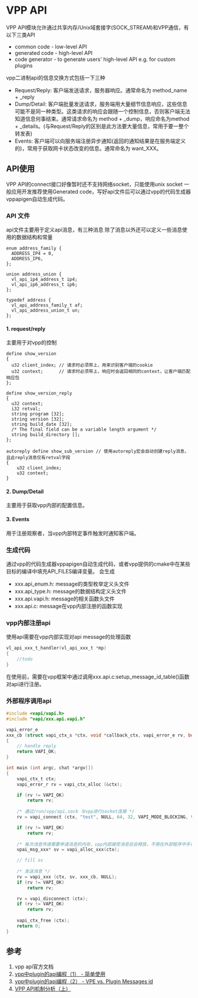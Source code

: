 # VPP API
VPP API模块允许通过共享内存/Unix域套接字(SOCK_STREAM)和VPP通信，有以下三类API
- common code - low-level API
- generated code - high-level API
- code generator - to generate users' high-level API e.g. for custom plugins  

vpp二进制api的信息交换方式包括一下三种
- Request/Reply: 客户端发送请求，服务器响应。通常命名为 method_name + _reply
- Dump/Detail: 客户端批量发送请求，服务端用大量细节信息响应，这些信息可能不是同一种类型。这类请求的响应会跟随一个控制信息，否则客户端无法知道信息何事结束。通常请求命名为 method + _dump，响应命名为method + _details。(与Request/Reply的区别是此方法要大量信息，常用于要一整个转发表) 
- Events: 客户端可以向服务端注册异步通知(返回的通知结果是在服务端定义的)，常用于获取网卡状态改变的信息。通常命名为 want_XXX。
## API使用
VPP API的connect接口好像暂时还不支持网络socket，只能使用unix socket
一般应用开发推荐使用Generated code，写好api文件后可以通过vpp的代码生成器vppapigen自动生成代码。
### API 文件
api文件主要用于定义api消息，有三种消息
除了消息以外还可以定义一些消息使用的数据结构和常量
``` vpp api
enum address_family {
  ADDRESS_IP4 = 0,
  ADDRESS_IP6,
};

union address_union {
  vl_api_ip4_address_t ip4;
  vl_api_ip6_address_t ip6;
};

typedef address {
  vl_api_address_family_t af;
  vl_api_address_union_t un;
};
```
#### 1. request/reply
主要用于对vpp的控制
``` vpp api
define show_version
{
  u32 client_index; // 请求时必须带上，用来识别客户端的cookie
  u32 context;      // 请求时必须带上，响应时会返回相同的context，让客户端匹配响应包
};

define show_version_reply
{
  u32 context;
  i32 retval;
  string program [32];
  string version [32];
  string build_date [32];
  /* The final field can be a variable length argument */
  string build_directory [];
};

autoreply define show_sub_version // 使用autoreply宏会自动创建reply消息，且此reply消息仅有retval字段
{
    u32 client_index;
    u32 context;
} 
```
#### 2. Dump/Detail
主要用于获取vpp内部的配置信息。
#### 3. Events
用于注册观察者，当vpp内部特定事件触发时通知客户端。
### 生成代码
通过vpp的代码生成器vppapigen自动生成代码，或者vpp提供的cmake中在某些目标的编译中填充API_FILES编译变量。
会生成
- xxx.api_enum.h: message的类型枚举定义头文件
- xxx.api_type.h: message的数据结构定义头文件
- xxx.api.vapi.h: message的相关函数头文件
- xxx.api.c: message在vpp内部注册的函数实现
### vpp内部注册api
使用api需要在vpp内部实现对api message的处理函数
```C
vl_api_xxx_t_handler(vl_api_xxx_t *mp)
{
    //todo
}
```
在使用前，需要在vpp框架中通过调用xxx.api.c:setup_message_id_table()函数对api进行注册。
### 外部程序调用api
```C
#include <vapi/vapi.h>
#include "vapi/xxx.api.vapi.h"

vapi_error_e
xxx_cb (struct vapi_ctx_s *ctx, void *callback_ctx, vapi_error_e rv, bool is_last, vapi_payload_xxx_reply *reply)
{
    // handle reply
    return VAPI_OK;
}

int main (int argc, chat *argv[])
{
    vapi_ctx_t ctx;
    vapi_error_r rv = vapi_ctx_alloc (&ctx);

    if (rv != VAPI_OK)
        return rv;
    
    /* 通过/run/vpp/api.sock 与vpp进行socket连接 */
    rv = vapi_connect (ctx, "test", NULL, 64, 32, VAPI_MODE_BLOCKING, true);

    if (rv != VAPI_OK)
        return rv;
    
    /* 每次消息传递需要申请消息的内存，vpp内部接受消息后会释放，不用在外部程序中手动释放，下次再次发送消息需要重新申请 */
    vpai_msg_xxx* sv = vapi_alloc_xxx(ctx);

    // fill sv
    
    /* 发送消息 */
    rv = vapi_xxx (ctx, sv, xxx_cb, NULL);
    if (rv != VAPI_OK)
        return rv;

    rv = vapi_disconnect (ctx);
    if (rv != VAPI_OK)
        return rv;
    
    vapi_ctx_free (ctx);
    return 0;
}
```
## 参考
1. vpp api官方文档
2. [vpp中plugin的api编程（1） - 简单使用](https://blog.51cto.com/zhangchixiang/2128565)
3. [vpp中plugin的api编程（2） - VPE vs. Plugin Messages id](https://blog.51cto.com/zhangchixiang/2128871)
4. [VPP API机制分析（上）](https://segmentfault.com/a/1190000019613730)